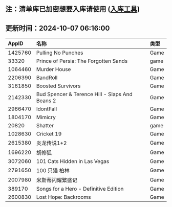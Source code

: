 ## 注：清单库已加密想要入库请使用 ([入库工具](https://github.com/BlankTMing/ManifestAutoUpdate/releases))

## 更新时间：2024-10-07 06:16:00
| AppID | 名称 | 类型  |
| :-------------------- | :----------------------------- | :----------- |
| 1425760 | Pulling No Punches| Game |
| 33320 | Prince of Persia: The Forgotten Sands| game |
| 1064460 | Murder House| Game |
| 2206390 | BandRoll| Game |
| 3161850 | Boosted Survivors| Game |
| 2142330 | Bud Spencer & Terence Hill - Slaps And Beans 2| Game |
| 2966470 | IdontFall| Game |
| 1804170 | Mimicry| Game |
| 20820 | Shatter| game |
| 1028630 | Cricket 19| Game |
| 2615380 | 炎龙传说1+2| Game |
| 1696220 | 胡修狐| Game |
| 3072060 | 101 Cats Hidden in Las Vegas| Game |
| 2791650 | 100 只猫 柏林| Game |
| 2007980 | 米斯蒂闪耀繁盛记| Game |
| 389170 | Songs for a Hero - Definitive Edition| Game |
| 2600830 | Lost Hope: Backrooms| Game |
